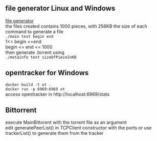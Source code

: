 ## file generator Linux and Windows
[file generator](/generateFiles) <br />
the files created contains 1000 pieces, with 256KB the size of each <br />
command to generate a file <br />
`./main test begin end` <br />
1<= begin <=end<br />
begin <= end <= 1000 <br />
then generate .torrent using <br />
`./metainfo test sizeOfPieceInKB`

## opentracker for Windows

`docker build -t ot .` <br />
`docker run -p 6969:6969 ot` <br />
access opentracker in  http://localhost:6969/stats

## Bittorrent

execute MainBittorent with the torrent file as an argument <br />
edit generatePeerList() in TCPClient constructor with the ports
or use trackerList() to generate them from the tracker
